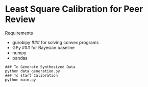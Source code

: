 # Least Square Calibration for Peer Review

Requirements
- gurobipy ### for solving convex programs
- GPy ### for Bayesian baseline
- numpy
- pandas

```
### To Generate Synthesized Data
python data_generation.py
### To start Calibration
python main.py
```

